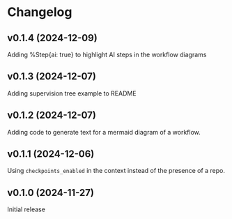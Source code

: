 # Changelog

## v0.1.4 (2024-12-09) 

Adding %Step{ai: true} to highlight AI steps in the workflow diagrams

## v0.1.3 (2024-12-07) 

Adding supervision tree example to README

## v0.1.2 (2024-12-07) 

Adding code to generate text for a mermaid diagram of a workflow.

## v0.1.1 (2024-12-06) 

Using `checkpoints_enabled` in the context instead of the presence of a repo.

## v0.1.0 (2024-11-27)

Initial release
